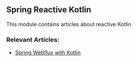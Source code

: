 ## Spring Reactive Kotlin

This module contains articles about reactive Kotlin

### Relevant Articles:
- [Spring Webflux with Kotlin](https://www.baeldung.com/spring-webflux-kotlin)

